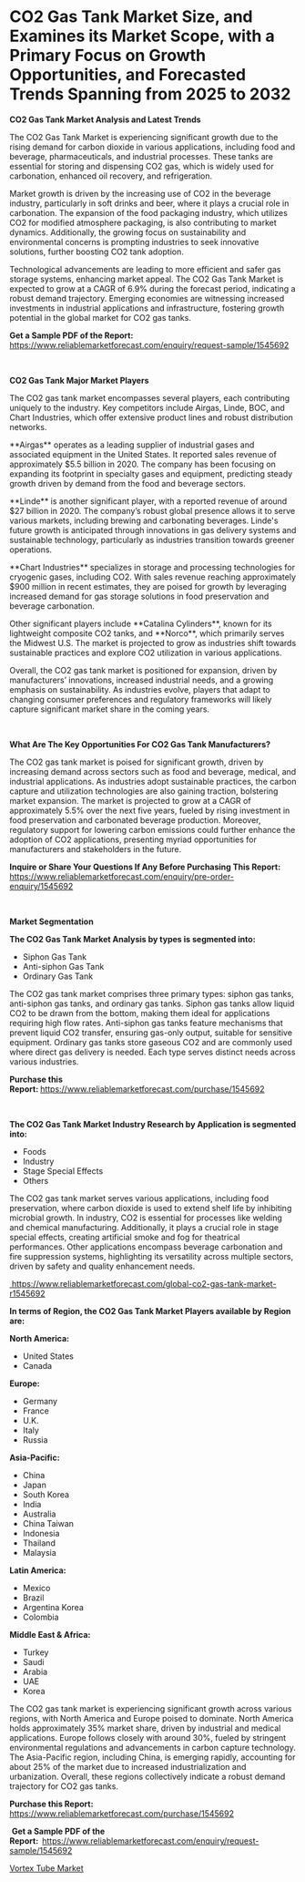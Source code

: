 <p><h1>CO2 Gas Tank Market Size, and Examines its Market Scope, with a Primary Focus on Growth Opportunities, and Forecasted Trends Spanning from 2025 to 2032</h1></p><p><strong>CO2 Gas Tank Market Analysis and Latest Trends</strong></p>
<p><p>The CO2 Gas Tank Market is experiencing significant growth due to the rising demand for carbon dioxide in various applications, including food and beverage, pharmaceuticals, and industrial processes. These tanks are essential for storing and dispensing CO2 gas, which is widely used for carbonation, enhanced oil recovery, and refrigeration. </p><p>Market growth is driven by the increasing use of CO2 in the beverage industry, particularly in soft drinks and beer, where it plays a crucial role in carbonation. The expansion of the food packaging industry, which utilizes CO2 for modified atmosphere packaging, is also contributing to market dynamics. Additionally, the growing focus on sustainability and environmental concerns is prompting industries to seek innovative solutions, further boosting CO2 tank adoption.</p><p>Technological advancements are leading to more efficient and safer gas storage systems, enhancing market appeal. The CO2 Gas Tank Market is expected to grow at a CAGR of 6.9% during the forecast period, indicating a robust demand trajectory. Emerging economies are witnessing increased investments in industrial applications and infrastructure, fostering growth potential in the global market for CO2 gas tanks.</p></p>
<p><strong>Get a Sample PDF of the Report:&nbsp;</strong> <a href="https://www.reliablemarketforecast.com/enquiry/request-sample/1545692?utm_campaign=1134&utm_medium=2&utm_source=Github&utm_content=ia&utm_term=17022025&utm_id=co2-gas-tank">https://www.reliablemarketforecast.com/enquiry/request-sample/1545692</a></p>
<p>&nbsp;</p>
<p><strong>CO2 Gas Tank Major Market Players</strong></p>
<p><p>The CO2 gas tank market encompasses several players, each contributing uniquely to the industry. Key competitors include Airgas, Linde, BOC, and Chart Industries, which offer extensive product lines and robust distribution networks.</p><p>**Airgas** operates as a leading supplier of industrial gases and associated equipment in the United States. It reported sales revenue of approximately $5.5 billion in 2020. The company has been focusing on expanding its footprint in specialty gases and equipment, predicting steady growth driven by demand from the food and beverage sectors.</p><p>**Linde** is another significant player, with a reported revenue of around $27 billion in 2020. The company’s robust global presence allows it to serve various markets, including brewing and carbonating beverages. Linde's future growth is anticipated through innovations in gas delivery systems and sustainable technology, particularly as industries transition towards greener operations.</p><p>**Chart Industries** specializes in storage and processing technologies for cryogenic gases, including CO2. With sales revenue reaching approximately $900 million in recent estimates, they are poised for growth by leveraging increased demand for gas storage solutions in food preservation and beverage carbonation.</p><p>Other significant players include **Catalina Cylinders**, known for its lightweight composite CO2 tanks, and **Norco**, which primarily serves the Midwest U.S. The market is projected to grow as industries shift towards sustainable practices and explore CO2 utilization in various applications.</p><p>Overall, the CO2 gas tank market is positioned for expansion, driven by manufacturers’ innovations, increased industrial needs, and a growing emphasis on sustainability. As industries evolve, players that adapt to changing consumer preferences and regulatory frameworks will likely capture significant market share in the coming years.</p></p>
<p>&nbsp;</p>
<p><strong>What Are The Key Opportunities For CO2 Gas Tank Manufacturers?</strong></p>
<p><p>The CO2 gas tank market is poised for significant growth, driven by increasing demand across sectors such as food and beverage, medical, and industrial applications. As industries adopt sustainable practices, the carbon capture and utilization technologies are also gaining traction, bolstering market expansion. The market is projected to grow at a CAGR of approximately 5.5% over the next five years, fueled by rising investment in food preservation and carbonated beverage production. Moreover, regulatory support for lowering carbon emissions could further enhance the adoption of CO2 applications, presenting myriad opportunities for manufacturers and stakeholders in the future.</p></p>
<p><strong>Inquire or Share Your Questions If Any Before Purchasing This Report:</strong> <a href="https://www.reliablemarketforecast.com/enquiry/pre-order-enquiry/1545692?utm_campaign=1134&utm_medium=2&utm_source=Github&utm_content=ia&utm_term=17022025&utm_id=co2-gas-tank">https://www.reliablemarketforecast.com/enquiry/pre-order-enquiry/1545692</a></p>
<p>&nbsp;</p>
<p><strong>Market Segmentation</strong></p>
<p><strong>The CO2 Gas Tank Market Analysis by types is segmented into:</strong></p>
<p><ul><li>Siphon Gas Tank</li><li>Anti-siphon Gas Tank</li><li>Ordinary Gas Tank</li></ul></p>
<p><p>The CO2 gas tank market comprises three primary types: siphon gas tanks, anti-siphon gas tanks, and ordinary gas tanks. Siphon gas tanks allow liquid CO2 to be drawn from the bottom, making them ideal for applications requiring high flow rates. Anti-siphon gas tanks feature mechanisms that prevent liquid CO2 transfer, ensuring gas-only output, suitable for sensitive equipment. Ordinary gas tanks store gaseous CO2 and are commonly used where direct gas delivery is needed. Each type serves distinct needs across various industries.</p></p>
<p><strong>Purchase this Report:&nbsp;</strong><a href="https://www.reliablemarketforecast.com/purchase/1545692?utm_campaign=1134&utm_medium=2&utm_source=Github&utm_content=ia&utm_term=17022025&utm_id=co2-gas-tank">https://www.reliablemarketforecast.com/purchase/1545692</a></p>
<p>&nbsp;</p>
<p><strong>The CO2 Gas Tank Market Industry Research by Application is segmented into:</strong></p>
<p><ul><li>Foods</li><li>Industry</li><li>Stage Special Effects</li><li>Others</li></ul></p>
<p><p>The CO2 gas tank market serves various applications, including food preservation, where carbon dioxide is used to extend shelf life by inhibiting microbial growth. In industry, CO2 is essential for processes like welding and chemical manufacturing. Additionally, it plays a crucial role in stage special effects, creating artificial smoke and fog for theatrical performances. Other applications encompass beverage carbonation and fire suppression systems, highlighting its versatility across multiple sectors, driven by safety and quality enhancement needs.</p></p>
<p><a href="https://www.reliablemarketforecast.com/global-co2-gas-tank-market-r1545692?utm_campaign=1134&utm_medium=2&utm_source=Github&utm_content=ia&utm_term=17022025&utm_id=co2-gas-tank">&nbsp;https://www.reliablemarketforecast.com/global-co2-gas-tank-market-r1545692</a></p>
<p><strong>In terms of Region, the CO2 Gas Tank Market Players available by Region are:</strong></p>
<p>
    <p> <strong> North America: </strong>
        <ul>
            <li>United States</li>
            <li>Canada</li>
        </ul>
        </p> 
    <p> <strong> Europe: </strong>
        <ul>
            <li>Germany</li>
            <li>France</li>
            <li>U.K.</li>
            <li>Italy</li>
            <li>Russia</li>
        </ul>
        </p> 
    <p> <strong> Asia-Pacific: </strong>
        <ul>
            <li>China</li>
            <li>Japan</li>
            <li>South Korea</li>
            <li>India</li>
            <li>Australia</li>
            <li>China Taiwan</li>
            <li>Indonesia</li>
            <li>Thailand</li>
            <li>Malaysia</li>
        </ul>
        </p> 
    <p> <strong> Latin America: </strong>
        <ul>
            <li>Mexico</li>
            <li>Brazil</li>
            <li>Argentina Korea</li>
            <li>Colombia</li>
        </ul>
        </p> 
    <p> <strong> Middle East & Africa: </strong>
        <ul>
            <li>Turkey</li>
            <li>Saudi</li>
            <li>Arabia</li>
            <li>UAE</li>
            <li>Korea</li>
        </ul>
    </p>
    </p>
<p><p>The CO2 gas tank market is experiencing significant growth across various regions, with North America and Europe poised to dominate. North America holds approximately 35% market share, driven by industrial and medical applications. Europe follows closely with around 30%, fueled by stringent environmental regulations and advancements in carbon capture technology. The Asia-Pacific region, including China, is emerging rapidly, accounting for about 25% of the market due to increased industrialization and urbanization. Overall, these regions collectively indicate a robust demand trajectory for CO2 gas tanks.</p></p>
<p><strong>Purchase this Report: </strong><a href="https://www.reliablemarketforecast.com/purchase/1545692?utm_campaign=1134&utm_medium=2&utm_source=Github&utm_content=ia&utm_term=17022025&utm_id=co2-gas-tank">https://www.reliablemarketforecast.com/purchase/1545692</a></p>
<p>&nbsp;<strong>Get a Sample PDF of the Report:&nbsp;&nbsp;</strong><a href="https://www.reliablemarketforecast.com/enquiry/request-sample/1545692?utm_campaign=1134&utm_medium=2&utm_source=Github&utm_content=ia&utm_term=17022025&utm_id=co2-gas-tank">https://www.reliablemarketforecast.com/enquiry/request-sample/1545692</a></p>
<p><strong></strong></p>
<p><p><a href="https://github.com/BryceTownsendr/Market-Research-Report-List-7/blob/main/vortex-tube-market.md?utm_campaign=1134&utm_medium=2&utm_source=Github&utm_content=ia&utm_term=17022025&utm_id=co2-gas-tank">Vortex Tube Market</a></p></p>